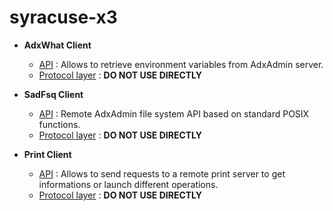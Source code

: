 # syracuse-x3

* **AdxWhat Client**
  * [API](lib/clients/adxwhat/adxwhatClient.md) : Allows to retrieve environment variables from AdxAdmin server.  
  * [Protocol layer](lib/clients/adxwhat/adxwhatComm.md) : **DO NOT USE DIRECTLY**  
 
* **SadFsq Client**
  * [API](lib/clients/sadfsq/sadfsqClient.md) : Remote AdxAdmin file system API based on standard POSIX functions.  
  * [Protocol layer](lib/clients/sadfsq/sadfsqComm.md) : **DO NOT USE DIRECTLY**  
 
* **Print Client**
  * [API](lib/clients/print/PrintClient.md) : Allows to send requests to a remote print server to get informations or launch different operations.  
  * [Protocol layer](lib/clients/print/PrintComm.md) : **DO NOT USE DIRECTLY**  